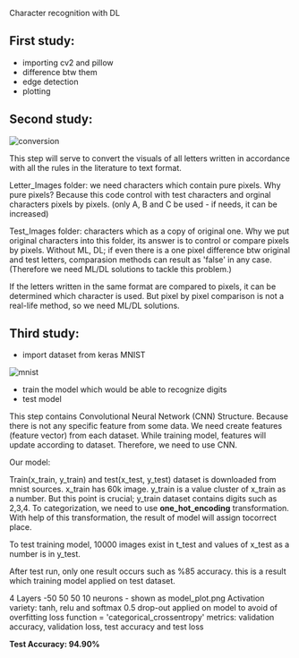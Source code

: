 Character recognition with DL

First study:
----------- 
* importing cv2 and pillow
* difference btw them
* edge detection
* plotting


Second study:
----------- 
![conversion](https://user-images.githubusercontent.com/49865957/101990919-3b375e00-3cba-11eb-9d58-4a8d5db6e6dc.jpg)

This step will serve to convert the visuals of all letters written in accordance with all the rules in the literature to text format.

Letter_Images folder: we need characters which contain pure pixels. Why pure pixels? Because this code control with test characters and orginal characters pixels by pixels. (only A, B and C be used - if needs, it can be increased)

Test_Images folder: characters which as a copy of original one. Why we put original characters into this folder, its answer is to control or compare pixels by pixels. Without ML, DL; if even there is a one pixel difference btw original and test letters, comparasion methods can result as 'false' in any case. (Therefore we need ML/DL solutions to tackle this problem.)

 If the letters written in the same format are compared to pixels, it can be determined which character is used. But pixel by pixel comparison is not a real-life method, so we need ML/DL solutions.

Third study:
----------- 
- import dataset from keras MNIST

![mnist](https://user-images.githubusercontent.com/49865957/103159547-cf85e280-47db-11eb-868b-38e8a6100699.png)


- train the model which would be able to recognize digits
- test model

This step contains Convolutional Neural Network (CNN) Structure. Because there is not any specific feature from some data. We need create features (feature vector) from each dataset. While training model, features will update according to dataset. Therefore, we need to use CNN. 

Our model: 

Train(x_train, y_train) and test(x_test, y_test) dataset is downloaded from mnist sources.
x_train has 60k image. y_train is a value cluster of x_train as a number. But this point is crucial; y_train dataset contains digits such as 2,3,4. To categorization, we need to use **one_hot_encoding** transformation. With help of this transformation, the result of model will assign tocorrect place.

To test training model, 10000 images exist in t_test and values of x_test as a number is in y_test. 

After test run, only one result occurs such as %85 accuracy. this is a result which training model applied on test dataset.

4 Layers -50 50 50 10 neurons - shown as model_plot.png 
Activation variety: tanh, relu and softmax
0.5 drop-out applied on model to avoid of overfitting
loss function = 'categorical_crossentropy'
metrics: validation accuracy, validation loss, test accuracy and test loss


**Test Accuracy: 94.90%**
